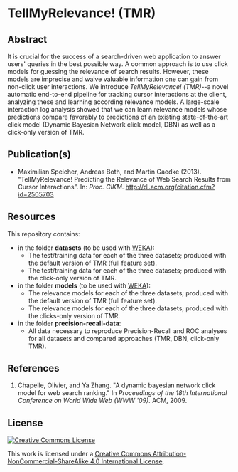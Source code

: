 TellMyRelevance! (TMR)
======================

## Abstract

It is crucial for the success of a search-driven web application to answer users' queries in the best possible way. A common approach is to use click models for guessing the relevance of search results. However, these models are imprecise and waive valuable information one can gain from non-click user interactions. We introduce *TellMyRelevance! (TMR)*--a novel automatic end-to-end pipeline for tracking cursor interactions at the client, analyzing these and learning according relevance models. A large-scale interaction log analysis showed that we can learn relevance models whose predictions compare favorably to predictions of an existing state-of-the-art click model (Dynamic Bayesian Network click model, DBN) as well as a click-only version of TMR.

## Publication(s)

- Maximilian Speicher, Andreas Both, and Martin Gaedke (2013). "TellMyRelevance! Predicting the Relevance of Web Search Results from Cursor Interactions". In: *Proc. CIKM*. http://dl.acm.org/citation.cfm?id=2505703

## Resources

This repository contains:

- in the folder **datasets** (to be used with [WEKA](http://www.cs.waikato.ac.nz/ml/weka/)):
  - The test/training data for each of the three datasets; produced with the default version of TMR (full feature set).
  - The test/training data for each of the three datasets; produced with the click-only version of TMR.
- in the folder **models** (to be used with [WEKA](http://www.cs.waikato.ac.nz/ml/weka/)):
  - The relevance models for each of the three datasets; produced with the default version of TMR (full feature set).
  - The relevance models for each of the three datasets; produced with the clicks-only version of TMR.
- in the folder **precision-recall-data**:
  - All data necessary to reproduce Precision-Recall and ROC analyses for all datasets and compared approaches (TMR, DBN, click-only TMR).

## References

1. Chapelle, Olivier, and Ya Zhang. "A dynamic bayesian network click model for web search ranking." In *Proceedings of the 18th International Conference on World Wide Web (WWW '09)*. ACM, 2009.

## License

[![Creative Commons License](https://i.creativecommons.org/l/by-nc-sa/4.0/88x31.png)](http://creativecommons.org/licenses/by-nc-sa/4.0/)

This work is licensed under a [Creative Commons Attribution-NonCommercial-ShareAlike 4.0 International License](http://creativecommons.org/licenses/by-nc-sa/4.0/).
